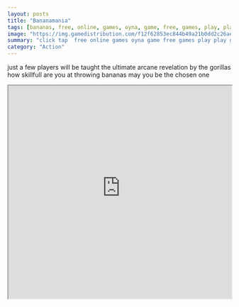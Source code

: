 ```yaml
---
layout: posts
title: "Bananamania"
tags: [bananas, free, online, games, oyna, game, free, games, play, play, games]
image: "https://img.gamedistribution.com/f12f62853ec844b49a21b0dd2c26aef1.jpg"
summary: "click tap  free online games oyna game free games play play games"
category: "Action"
---
```


just a few players will be taught the ultimate arcane revelation by the gorillas how skillfull are you at throwing bananas may you be the chosen one

<iframe width="100%" height="480px;" src="https://html5.gamedistribution.com/f12f62853ec844b49a21b0dd2c26aef1/"></iframe>